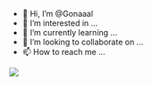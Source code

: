 - 👋 Hi, I’m @Gonaaal
- 👀 I’m interested in ...
- 🌱 I’m currently learning ...
- 💞️ I’m looking to collaborate on ...
- 📫 How to reach me ...

<!---
Gonaaal/Gonaaal is a ✨ special ✨ repository because its `README.md` (this file) appears on your GitHub profile.
You can click the Preview link to take a look at your changes.
--->

<a href="https://discord.gg/dcdev"><img src="![image](https://user-images.githubusercontent.com/87767165/178497621-377dbe42-a073-4b2e-acc4-561229ead319.png)
"></a>
